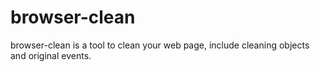 browser-clean
=================================== 
browser-clean is a tool to clean your web page, include cleaning objects and original events.
